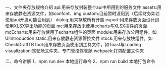 一、文件夹存放规格介绍
    api:用来存放封装整个aui中所用到的服务文件
    assets:用来存放静态资源文件，如iconfont、img
    custom:目前暂时没用到（后续财务如若使用aui开发可能会用到）
    dialog:用来存放所有开窗
    export:用来存放页面设计到使用XLSX导出功能的页面
    mc:用来存放未使用echarts与XLSX插件的页面
    mcEcharts:用来存放使用了echarts组件的页面
    module:用来存放公用组件，如UIIntroduction
    static:用来存放静态资源管控文件
    stock:用来存放块组件，如CheckDraftTB
    tool:用来存放页面使用到工具文件，如Toast与Loading
    visualization:驾驶舱文件夹，专门管控驾驶舱
    webpack:打包配置文件夹

二、命令讲解
    1、npm run dev
    本地运行命令
    2、npm run build
    本地打包命令
